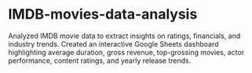 # IMDB-movies-data-analysis
Analyzed IMDB movie data to extract insights on ratings, financials, and industry trends. Created an interactive Google Sheets dashboard highlighting average duration, gross revenue, top-grossing movies, actor performance, content ratings, and yearly release trends.
